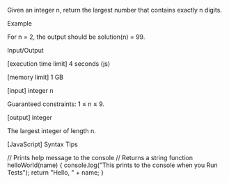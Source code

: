 Given an integer n, return the largest number that contains exactly n digits.

Example

For n = 2, the output should be
solution(n) = 99.

Input/Output

[execution time limit] 4 seconds (js)

[memory limit] 1 GB

[input] integer n

Guaranteed constraints:
1 ≤ n ≤ 9.

[output] integer

The largest integer of length n.

[JavaScript] Syntax Tips

// Prints help message to the console
// Returns a string
function helloWorld(name) {
    console.log("This prints to the console when you Run Tests");
    return "Hello, " + name;
}